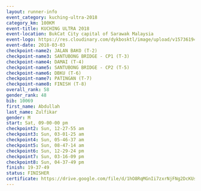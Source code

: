 ```yaml
--- 
layout: runner-info 
event_category: kuching-ultra-2018 
category_km: 100KM 
event-title: KUCHING ULTRA 2018 
event-location: BukCat City capital of Sarawak Malaysia 
event-logo: https://res.cloudinary.com/dykbosktl/image/upload/v1573619473/Logo/kuching-ultra-2018-logo_tlpvm5.png 
event-date: 2018-03-03 
checkpoint-name2: JALAN BAKO (T-2) 
checkpoint-name3: SANTUBONG BRIDGE - CP1 (T-3) 
checkpoint-name4: DAMAI (T-4) 
checkpoint-name5: SANTUBONG BRIDGE - CP2 (T-5) 
checkpoint-name6: DBKU (T-6) 
checkpoint-name7: PATINGAN (T-7) 
checkpoint-name8: FINISH (T-8) 
overall_rank: 58
gender_rank: 48
bib: 10069
first_name: Abdullah
last_name: Zulfikar
gender: M
start: Sat, 09-00-00 pm
checkpoint2: Sun, 12-27-55 am
checkpoint3: Sun, 03-01-25 am
checkpoint4: Sun, 05-46-37 am
checkpoint5: Sun, 08-47-14 am
checkpoint6: Sun, 12-29-24 pm
checkpoint7: Sun, 03-16-09 pm
checkpoint8: Sun, 04-37-49 pm
finish: 19-37-49
status: FINISHER
certificate: https://drive.google.com/file/d/1hO8RqMGnIi7zxrNjFNg2DcKUsADtLD0/view?usp=sharing
--- 
```

